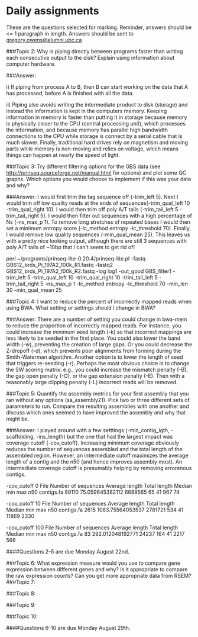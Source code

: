 # Daily assignments
These are the questions selected for marking. Reminder, answers should be <= 1 paragraph in length. 
Answers should be sent to gregory.owens@alumni.ubc.ca

###Topic 2:
Why is piping directly between programs faster than writing each consecutive output to the disk? Explain using information about computer hardware.

###Answer:

i) If piping from process A to B, then B can start working on the data that A has processed, before A is finished with all the data.

ii) Piping also avoids writing the intermediate product to disk (storage) and instead the information is kept in the computers memory. Keeping information in memory is faster than putting it in storage because memory is physically closer to the CPU (central processing unit), which processes the information, and because memory has parallel high bandwidth connections to the CPU while storage is connect by a serial cable that is much slower. Finally, traditional hard drives rely on magnetism and moving parts while memory is non-moving and relies on voltage, which means things can happen at nearly the speed of light.    

###Topic 3:
Try different filtering options for the GBS data (see http://prinseq.sourceforge.net/manual.html for options) and plot some QC graphs. Which options you would choose to implement if this was your data and why?

###Answer:
I would first trim the tag sequence off (-trim_left 5). Next I would trim off low quality reads at the ends of sequences(-trim_qual_left 10 -trim_qual_right 10). I would then trim off poly A/T tails (-trim_tail_left 5 -trim_tail_right 5). I would then filter out sequences with a high percentage of Ns (-ns_max_p 1). To remove long stretches of repeated bases I would then set a minimum entropy score (-lc_method entropy -lc_threshold 70). Finally, I would remove low quality sequences (-min_qual_mean 25). This leaves us with a pretty nice looking output, although there are still 3 sequences with poly A/T tails of ~10bp that I can't seem to get rid of!

perl ~/programs/prinseq-lite-0.20.4/prinseq-lite.pl -fastq GBS12_brds_Pi_197A2_100k_R1.fastq -fastq2 GBS12_brds_Pi_197A2_100k_R2.fastq -log log1 -out_good GBS_filter1 -trim_left 5 -trim_qual_left 10 -trim_qual_right 10 -trim_tail_left 5 -trim_tail_right 5 -ns_max_p 1 -lc_method entropy -lc_threshold 70 -min_len 30 -min_qual_mean 25

###Topic 4:
I want to reduce the percent of incorrectly mapped reads when using BWA. What setting or settings should I change in BWA?

###Answer:
There are a number of setting you could change in bwa-mem to reduce the proportion of incorrectly mapped reads. For instance, you could increase the minimum seed length (-k) so that incorrect mappings are less likely to be seeded in the first place. You could also lower the band width (-w), preventing the creation of large gaps. Or you could decrease the Z-dropoff (-d), which prevents poor alignments from forming during the Smith-Waterman algorithm. Another option is to lower the length of seed that triggers re-seeding (-r). Perhaps the most obvious choice is to change the SW scoring matrix: e.g., you could increase the mismatch penalty (-B), the gap open penalty (-O), or the gap extension penalty (-E). Then with a reasonably large clipping penalty (-L) incorrect reads will be removed. 

###Topic 5:
Quantify the assembly metrics for your first assembly that you ran without any options (sa_assembly21). Pick two or three different sets of parameters to run. Compare the resulting assemblies with one another and discuss which ones seemed to have improved the assembly and why that might be.

###Answer:
I played around with a few setttings (-min_contig_lgth, -scaffolding, -ins_length) but the one that had the largest impact was coverage cutoff (-cov_cutoff). Increasing minimum coverage obviously reduces the number of sequences assembled and the total length of the assembled region. However, an intermediate cutoff maximizes the average length of a contig and the n50 (and hence improves assembly most). An intermediate coverage cutoff is presumably helping by removing errorenous contigs.

-cov_cutoff 0
File		Number of sequences	Average length		Total length	Median	min	max	n50
contigs.fa	89110			75.059645382112		6688565		65	41	967	74

-cov_cutoff 10
File		Number of sequences	Average length		Total length	Median	min	max	n50
contigs.fa	2615			1063.75564053537	2781721		534	41	11869	2330

-cov_cutoff 100
File		Number of sequences	Average length		Total length	Median	min	max	n50
contigs.fa	83			292.012048192771	24237		164	41	2217	566

####Questions 2-5 are due Monday August 22nd.

###Topic 6:
What expression measure would you use to compare gene expression between different genes and why? Is it appropriate to compare the raw expression counts? Can you get more appropriate data from RSEM?
###Topic 7:

###Topic 8:

###Topic 9:

###Topic 10:

####Questions 6-10 are due Monday August 29th.
